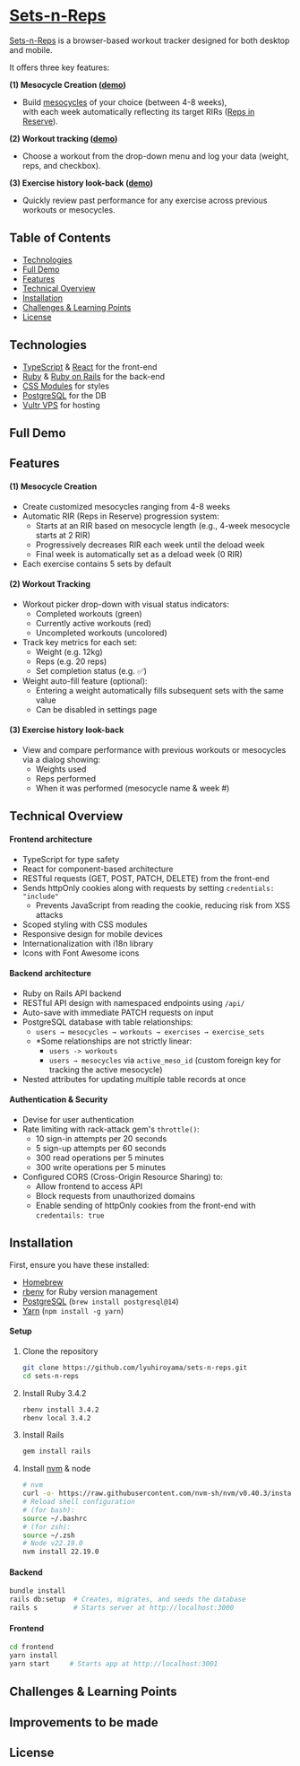# [Sets-n-Reps](https://sets-n-reps.com)                                                                      

[Sets-n-Reps](https://sets-n-reps.com) is a browser-based workout tracker designed for both desktop and mobile.

It offers three key features:

**(1) Mesocycle Creation ([demo]())**
- Build [mesocycles](https://youtu.be/DVYcnQF0PJg?t=21) of your choice (between 4-8 weeks), <br/>with each week automatically reflecting its target RIRs ([Reps in Reserve](https://rpstrength.com/blogs/video-guides/how-to-estimate-reps-in-reserve-for-muscle-growth?srsltid=AfmBOopJY6eLMhTDjRUhlJBqIOhVTBMk8ebFSj5RpzcKdDZINWDI-gFl#:~:text=Getting%20stronger%20isn%E2%80%99t%20just%20about%20moving%20more%20weight%E2%80%94it%E2%80%99s%20about%20knowing%20when%20to%20stop.%20One%20of%20the%20most%20effective%20strategies%20for%20growth%20without%20burning%20out%20is%20using%20Reps%20In%20Reserve%20(RIR).
)).

**(2) Workout tracking ([demo]())**
- Choose a workout from the drop-down menu and log your data (weight, reps, and checkbox).

**(3) Exercise history look-back ([demo]())**
- Quickly review past performance for any exercise across previous workouts or mesocycles.

## Table of Contents

- [Technologies](#technologies)
- [Full Demo](#full-demo)
- [Features](#features)
- [Technical Overview](#technical-overview)
- [Installation](#installation)
- [Challenges & Learning Points](#challenges--learning-points)
- [License](#license)

## Technologies

- [TypeScript](https://www.typescriptlang.org/) & [React](https://react.dev/) for the front-end
- [Ruby](https://www.ruby-lang.org/en/) & [Ruby on Rails](https://rubyonrails.org/) for the back-end
- [CSS Modules](https://github.com/css-modules/css-modules) for styles
- [PostgreSQL](https://www.postgresql.org/) for the DB
- [Vultr VPS](https://www.vultr.com/) for hosting

## Full Demo

## Features

#### (1) Mesocycle Creation
- Create customized mesocycles ranging from 4-8 weeks
- Automatic RIR (Reps in Reserve) progression system:
  - Starts at an RIR based on mesocycle length (e.g., 4-week mesocycle starts at 2 RIR)
  - Progressively decreases RIR each week until the deload week
  - Final week is automatically set as a deload week (0 RIR)
- Each exercise contains 5 sets by default
#### (2) Workout Tracking
- Workout picker drop-down with visual status indicators:
  - Completed workouts (green)
  - Currently active workouts (red)
  - Uncompleted workouts (uncolored)
- Track key metrics for each set:
  - Weight (e.g. 12kg)
  - Reps (e.g. 20 reps)
  - Set completion status (e.g. ✅)
- Weight auto-fill feature (optional):
    - Entering a weight automatically fills subsequent sets with the same value
    - Can be disabled in settings page
#### (3) Exercise history look-back
- View and compare performance with previous workouts or mesocycles via a dialog showing:
  - Weights used
  - Reps performed
  - When it was performed (mesocycle name & week #)

## Technical Overview

#### Frontend architecture
- TypeScript for type safety
- React for component-based architecture
- RESTful requests (GET, POST, PATCH, DELETE) from the front-end
- Sends httpOnly cookies along with requests by setting `credentials: "include"`
    - Prevents JavaScript from reading the cookie, reducing risk from XSS attacks
- Scoped styling with CSS modules
- Responsive design for mobile devices
- Internationalization with i18n library
- Icons with Font Awesome icons
#### Backend architecture
- Ruby on Rails API backend
- RESTful API design with namespaced endpoints using `/api/`
- Auto-save with immediate PATCH requests on input
- PostgreSQL database with table relationships:
  - `users → mesocycles → workouts → exercises → exercise_sets`
  - *Some relationships are not strictly linear:
    - `users -> workouts`
    - `users → mesocycles` via `active_meso_id` (custom foreign key for tracking the active mesocycle)
- Nested attributes for updating multiple table records at once
#### Authentication & Security
- Devise for user authentication
- Rate limiting with rack-attack gem's `throttle()`:
  - 10 sign-in attempts per 20 seconds
  - 5 sign-up attempts per 60 seconds
  - 300 read operations per 5 minutes
  - 300 write operations per 5 minutes
- Configured CORS (Cross-Origin Resource Sharing) to:
  - Allow frontend to access API
  - Block requests from unauthorized domains
  - Enable sending of httpOnly cookies from the front-end with `credentails: true`

## Installation
First, ensure you have these installed:
- [Homebrew](https://brew.sh/)
- [rbenv](https://github.com/rbenv/rbenv) for Ruby version management
- [PostgreSQL](https://www.postgresql.org/) (`brew install postgresql@14`)
- [Yarn](https://yarnpkg.com/) (`npm install -g yarn`)

#### Setup
1. Clone the repository
   ```bash
   git clone https://github.com/lyuhiroyama/sets-n-reps.git
   cd sets-n-reps
   ```

2. Install Ruby 3.4.2
   ```bash
   rbenv install 3.4.2
   rbenv local 3.4.2
   ```
3. Install Rails
   ```bash
   gem install rails
   ```
4. Install [nvm](https://github.com/nvm-sh/nvm?tab=readme-ov-file#installing-and-updating) & node
   ```bash
   # nvm
   curl -o- https://raw.githubusercontent.com/nvm-sh/nvm/v0.40.3/install.sh | bash
   # Reload shell configuration
   # (for bash):
   source ~/.bashrc
   # (for zsh):
   source ~/.zsh
   # Node v22.19.0
   nvm install 22.19.0
   ```

#### Backend
```bash
bundle install
rails db:setup  # Creates, migrates, and seeds the database
rails s         # Starts server at http://localhost:3000
```

#### Frontend
```bash
cd frontend
yarn install
yarn start     # Starts app at http://localhost:3001
```
## Challenges & Learning Points

## Improvements to be made

## License


